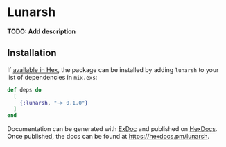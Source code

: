 # Lunarsh

**TODO: Add description**

## Installation

If [available in Hex](https://hex.pm/docs/publish), the package can be installed
by adding `lunarsh` to your list of dependencies in `mix.exs`:

```elixir
def deps do
  [
    {:lunarsh, "~> 0.1.0"}
  ]
end
```

Documentation can be generated with [ExDoc](https://github.com/elixir-lang/ex_doc)
and published on [HexDocs](https://hexdocs.pm). Once published, the docs can
be found at <https://hexdocs.pm/lunarsh>.

